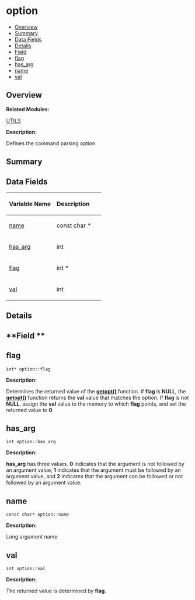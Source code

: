 # option<a name="EN-US_TOPIC_0000001054718173"></a>

-   [Overview](#section1520105783165637)
-   [Summary](#section394430251165637)
-   [Data Fields](#pub-attribs)
-   [Details](#section903750371165637)
-   [Field](#section657119121165637)
-   [flag](#ab366eea5fe7be25c1928328ba715e353)
-   [has\_arg](#a90d7ee9a51eea5c002682dbd0af149e4)
-   [name](#adc503659d37af8017fb4b86d61c99086)
-   [val](#a13bd155ec3b405d29c41ab8d0793be11)

## **Overview**<a name="section1520105783165637"></a>

**Related Modules:**

[UTILS](utils.md)

**Description:**

Defines the command parsing option. 

## **Summary**<a name="section394430251165637"></a>

## Data Fields<a name="pub-attribs"></a>

<a name="table181664632165637"></a>
<table><thead align="left"><tr id="row1758499926165637"><th class="cellrowborder" valign="top" width="50%" id="mcps1.1.3.1.1"><p id="p2099531633165637"><a name="p2099531633165637"></a><a name="p2099531633165637"></a>Variable Name</p>
</th>
<th class="cellrowborder" valign="top" width="50%" id="mcps1.1.3.1.2"><p id="p1844602718165637"><a name="p1844602718165637"></a><a name="p1844602718165637"></a>Description</p>
</th>
</tr>
</thead>
<tbody><tr id="row753135216165637"><td class="cellrowborder" valign="top" width="50%" headers="mcps1.1.3.1.1 "><p id="p2005961835165637"><a name="p2005961835165637"></a><a name="p2005961835165637"></a><a href="option.md#adc503659d37af8017fb4b86d61c99086">name</a></p>
</td>
<td class="cellrowborder" valign="top" width="50%" headers="mcps1.1.3.1.2 "><p id="p1392635456165637"><a name="p1392635456165637"></a><a name="p1392635456165637"></a>const char * </p>
</td>
</tr>
<tr id="row2140339884165637"><td class="cellrowborder" valign="top" width="50%" headers="mcps1.1.3.1.1 "><p id="p226311424165637"><a name="p226311424165637"></a><a name="p226311424165637"></a><a href="option.md#a90d7ee9a51eea5c002682dbd0af149e4">has_arg</a></p>
</td>
<td class="cellrowborder" valign="top" width="50%" headers="mcps1.1.3.1.2 "><p id="p671275521165637"><a name="p671275521165637"></a><a name="p671275521165637"></a>int </p>
</td>
</tr>
<tr id="row1060320127165637"><td class="cellrowborder" valign="top" width="50%" headers="mcps1.1.3.1.1 "><p id="p1453780106165637"><a name="p1453780106165637"></a><a name="p1453780106165637"></a><a href="option.md#ab366eea5fe7be25c1928328ba715e353">flag</a></p>
</td>
<td class="cellrowborder" valign="top" width="50%" headers="mcps1.1.3.1.2 "><p id="p919555486165637"><a name="p919555486165637"></a><a name="p919555486165637"></a>int * </p>
</td>
</tr>
<tr id="row1674008195165637"><td class="cellrowborder" valign="top" width="50%" headers="mcps1.1.3.1.1 "><p id="p431552934165637"><a name="p431552934165637"></a><a name="p431552934165637"></a><a href="option.md#a13bd155ec3b405d29c41ab8d0793be11">val</a></p>
</td>
<td class="cellrowborder" valign="top" width="50%" headers="mcps1.1.3.1.2 "><p id="p1027794085165637"><a name="p1027794085165637"></a><a name="p1027794085165637"></a>int </p>
</td>
</tr>
</tbody>
</table>

## **Details**<a name="section903750371165637"></a>

## **Field **<a name="section657119121165637"></a>

## flag<a name="ab366eea5fe7be25c1928328ba715e353"></a>

```
int* option::flag
```

 **Description:**

Determines the returned value of the  **[getopt\(\)](utils.md#ga5ffa4c677fc71cecd94f140ef9db624c)**  function. If  **flag**  is  **NULL**, the  **[getopt\(\)](utils.md#ga5ffa4c677fc71cecd94f140ef9db624c)**  function returns the  **val**  value that matches the option. If  **flag**  is not  **NULL**, assign the  **val**  value to the memory to which  **flag**  points, and set the returned value to  **0**. 

## has\_arg<a name="a90d7ee9a51eea5c002682dbd0af149e4"></a>

```
int option::has_arg
```

 **Description:**

**has\_arg**  has three values.  **0**  indicates that the argument is not followed by an argument value,  **1**  indicates that the argument must be followed by an argument value, and  **2**  indicates that the argument can be followed or not followed by an argument value. 

## name<a name="adc503659d37af8017fb4b86d61c99086"></a>

```
const char* option::name
```

 **Description:**

Long argument name 

## val<a name="a13bd155ec3b405d29c41ab8d0793be11"></a>

```
int option::val
```

 **Description:**

The returned value is determined by  **flag**. 

